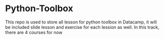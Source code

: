 # Python-Toolbox
This repo is used to store all lesson for python toolbox in Datacamp, it will be included slide lesson and exercise for each lession as well. In this track, there are 4 courses for now
